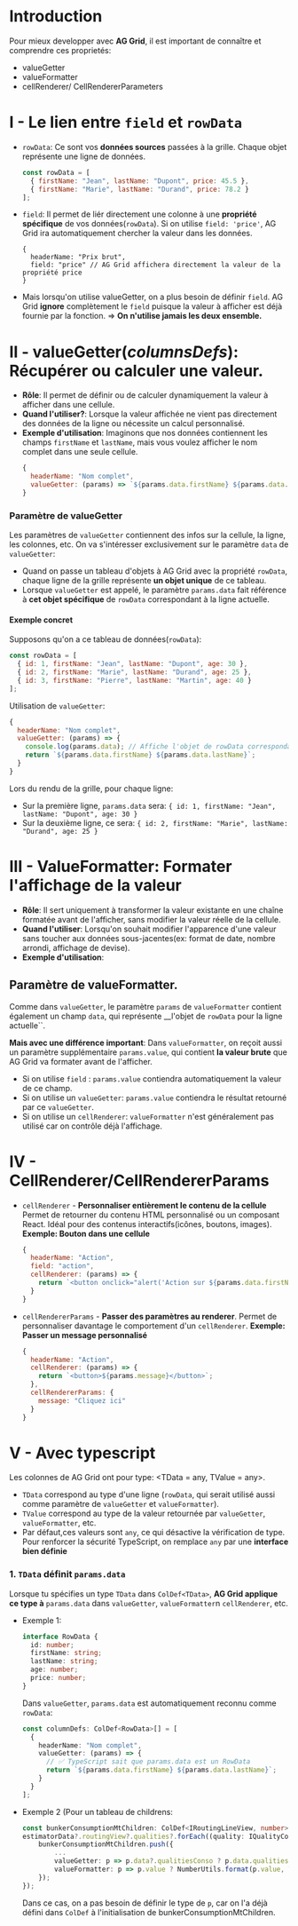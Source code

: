 # Introduction
Pour mieux developper avec __AG Grid__, il est important de connaître et comprendre ces proprietés:
* valueGetter
* valueFormatter
* cellRenderer/ CellRendererParameters

# I - Le lien entre ``field`` et ``rowData``
* ``rowData``:
    Ce sont vos __données sources__ passées à la grille. Chaque objet représente une ligne de données.
    ````js
    const rowData = [
      { firstName: "Jean", lastName: "Dupont", price: 45.5 },
      { firstName: "Marie", lastName: "Durand", price: 78.2 }
    ];
    ````
* ``field``:
    Il permet de liér directement une colonne à une __propriété spécifique__ de vos données(``rowData``). Si on utilise ``field: 'price'``, AG Grid ira automatiquement chercher la valeur dans les données.
    ````
    {
      headerName: "Prix brut",
      field: "price" // AG Grid affichera directement la valeur de la propriété price
    }
    ````

* Mais lorsqu'on utilise valueGetter, on a plus besoin de définir ``field``.
    AG Grid __ignore__ complètement le ``field`` puisque la valeur à afficher est déjà fournie par la fonction.
    => __On n'utilise jamais les deux ensemble.__

# II - valueGetter(_columnsDefs_): Récupérer ou calculer une valeur.
* __Rôle__: Il permet de définir ou de calculer dynamiquement la valeur à afficher dans une cellule.
* __Quand l'utiliser?__: Lorsque la valeur affichée ne vient pas directement des données de la ligne ou nécessite un calcul personnalisé.
* __Exemple d'utilisation__: Imaginons que nos données contiennent les champs ``firstName`` et ``lastName``, mais vous voulez afficher le nom complet dans une seule cellule.
    ````js
    {
      headerName: "Nom complet",
      valueGetter: (params) => `${params.data.firstName} ${params.data.lastName}`
    }
    ````

### Paramètre de valueGetter
Les paramètres de ``valueGetter`` contiennent des infos sur la cellule, la ligne, les colonnes, etc. On va s'intéresser exclusivement sur le paramètre ``data`` de ``valueGetter``:
* Quand on passe un tableau d'objets à AG Grid avec la propriété ``rowData``, chaque ligne de la grille représente __un objet unique__ de ce tableau.
* Lorsque ``valueGetter`` est appelé, le paramètre ``params.data`` fait référence à __cet objet spécifique__ de ``rowData`` correspondant à la ligne actuelle.

#### Exemple concret
Supposons qu'on a ce tableau de données(``rowData``):
````js
const rowData = [
  { id: 1, firstName: "Jean", lastName: "Dupont", age: 30 },
  { id: 2, firstName: "Marie", lastName: "Durand", age: 25 },
  { id: 3, firstName: "Pierre", lastName: "Martin", age: 40 }
];
````

Utilisation de ``valueGetter``:
````js
{
  headerName: "Nom complet",
  valueGetter: (params) => {
    console.log(params.data); // Affiche l'objet de rowData correspondant à la ligne actuelle
    return `${params.data.firstName} ${params.data.lastName}`;
  }
}
````

Lors du rendu de la grille, pour chaque ligne:
* Sur la première ligne, ``params.data`` sera: ``{ id: 1, firstName: "Jean", lastName: "Dupont", age: 30 }``
* Sur la deuxième ligne, ce sera: ``{ id: 2, firstName: "Marie", lastName: "Durand", age: 25 }``

# III - ValueFormatter:  Formater l'affichage de la valeur
* __Rôle__: Il sert uniquement à transformer la valeur existante en une chaîne formatée avant de l'afficher, sans modifier la valeur réelle de la cellule.
* __Quand l'utiliser__: Lorsqu'on souhait modifier l'apparence d'une valeur sans toucher aux données sous-jacentes(ex: format de date, nombre arrondi, affichage de devise).
* __Exemple d'utilisation__:

## Paramètre de valueFormatter.
Comme dans ``valueGetter``, le paramètre ``params`` de ``valueFormatter`` contient également un champ ``data``, qui représente __l'objet de ``rowData`` pour la ligne actuelle``.

__Mais avec une différence important__: Dans ``valueFormatter``, on reçoit aussi un paramètre supplémentaire ``params.value``, qui contient __la valeur brute__ que AG Grid va formater avant de l'afficher.
* Si on utilise ``field`` : ``params.value`` contiendra automatiquement la valeur de ce champ.
* Si on utilise un ``valueGetter``: ``params.value`` contiendra le résultat retourné par ce ``valueGetter``.
* Si on utilise un ``cellRenderer``: ``valueFormatter`` n'est généralement pas utilisé car on contrôle déjà l'affichage.

# IV - CellRenderer/CellRendererParams
* ``cellRenderer`` - __Personnaliser entièrement le contenu de la cellule__
    Permet de retourner du contenu HTML personnalisé ou un composant React. Idéal pour des contenus interactifs(icônes, boutons, images).
    __Exemple: Bouton dans une cellule__
    ````js
    {
      headerName: "Action",
      field: "action",
      cellRenderer: (params) => {
        return `<button onclick="alert('Action sur ${params.data.firstName}')">Cliquez-moi</button>`;
      }
    }
    ````
* ``cellRendererParams`` - __Passer des paramètres au renderer__.
    Permet de personnaliser davantage le comportement d'un ``cellRenderer``.
    __Exemple: Passer un message personnalisé__
    ````js
    {
      headerName: "Action",
      cellRenderer: (params) => {
        return `<button>${params.message}</button>`;
      },
      cellRendererParams: {
        message: "Cliquez ici"
      }
    }
    ````

# V - Avec typescript
Les colonnes de AG Grid ont pour type: <TData = any, TValue = any>.
* ``TData`` correspond au type d'une ligne (``rowData``, qui serait utilisé aussi comme paramètre de ``valueGetter`` et ``valueFormatter``).
* ``TValue`` correspond au type de la valeur retournée par ``valueGetter``, ``valueFormatter``, etc.
* Par défaut,ces valeurs sont ``any``, ce qui désactive la vérification de type. Pour renforcer la sécurité TypeScript, on remplace ``any`` par une __interface bien définie__

### 1. ``TData`` définit ``params.data``
Lorsque tu spécifies un type ``TData`` dans ``ColDef<TData>``, __AG Grid applique ce type à__ ``params.data`` dans ``valueGetter``, ``valueFormatter``n ``cellRenderer``, etc.
* Exemple 1:
    ````ts
    interface RowData {
      id: number;
      firstName: string;
      lastName: string;
      age: number;
      price: number;
    }
    ````
    Dans ``valueGetter``, ``params.data`` est automatiquement reconnu comme ``rowData``:
    ````ts
    const columnDefs: ColDef<RowData>[] = [
      {
        headerName: "Nom complet",
        valueGetter: (params) => {
          // ✅ TypeScript sait que params.data est un RowData
          return `${params.data.firstName} ${params.data.lastName}`;
        }
      }
    ];
    ````

* Exemple 2 (Pour un tableau de childrens:
    ````ts
    const bunkerConsumptionMtChildren: ColDef<IRoutingLineView, number>[] = [];
	estimatorData?.routingView?.qualities?.forEach((quality: IQualityConso, idx) => {
		bunkerConsumptionMtChildren.push({
		    ...
			valueGetter: p => p.data?.qualitiesConso ? p.data.qualitiesConso.find(qc => qc.quality?.id === quality?.quality?.id)?.consoGlobalCalculated : undefined,
			valueFormatter: p => p.value ? NumberUtils.format(p.value, Tools.createNumberParsingOptions(2)) : '',
		});
	});
    ````
    Dans ce cas, on a pas besoin de définir le type de ``p``, car on l'a déjà défini dans ``ColDef`` à l'initialisation de bunkerConsumptionMtChildren.
    